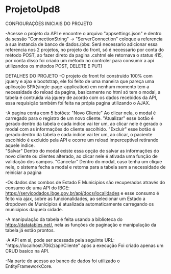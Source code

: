# ProjetoUpd8
CONFIGURAÇÕES INICIAIS DO PROJETO

-Acesse o projeto da API e encontre o arquivo "appsettings.json" e dentro da sessão "ConnectionString" -> "ServerConnection" coloque a referencia a sua instancia de banco de dados.(obs: Será necessario adicionar essa referencia nos 2 projetos, no projeto do front, só é necessario por conta do método POST, ao fazer direto da pagina .cshtml ele retornava o status 415, por conta disso foi criado um método no controler para consumir a api utilizandos os métodos POST, DELETE E PUT)


DETALHES DO PROJETO
-O projeto do front foi construido 100% com jquery e ajax e bootstrap, ele foi feito de uma maneira que pareça uma aplicação SPA(single-page-application) em nenhum momento tem a necessidade do reload da pagina, basicamente no html só tem o modal, a tabela é contruida via jquery de acordo com os dados recebidos da API, essa requisição também foi feita na própia pagina utilizando o AJAX. 


-A pagina conta com 5 botões: 
"Novo Cliente" Ao clicar nela, o modal é carregado para o registro de um novo cliente.
"Atualizar" esse botão é gerado dentro da tabela e cada indice vai ter um, ao clicar nele é gerado o modal com as informações do cliente escolhido.
"Excluir" esse botão é gerado dentro da tabela e cada indice vai ter um, ao clicar, o paciente escolhido é excluido pela API e ocorre um reload imperceptivel retirando aquele indice.  
"Salvar" Dentro do modal existe essa opção de salvar as informações do novo cliente ou clientes alterado, ao clicar nele é ativada uma função de validação dos campos.
"Cancelar" Dentro do modal, caso tenha um clique nele, o sistema fecha a modal e retorna para a tabela sem a necessidade de reiniciar a pagina


-Os dados das combos de Estado E Municipios são recuperados através do consumo de uma API do IBGE: https://servicodados.ibge.gov.br/api/docs/localidades e esse consumo é feito via ajax, sobre as funcionalidades, ao selecionar um Estado a dropdown de Municipios é atualizada automaticamente carregando os municipios daquela cidade.


-A manipulação da tabela é feita usando a biblioteca do https://datatables.net/, nela as funções de paginação e manipulação da tabela já estão prontos.


-A API em si, pode ser acessada pela seguinte URL: "https://localhost:7062/api/Cliente" após a execução Foi criado apenas um CRUD basico na API.

-Na parte do acesso ao banco de dados foi utilizado o EntityFrameworkCore.



